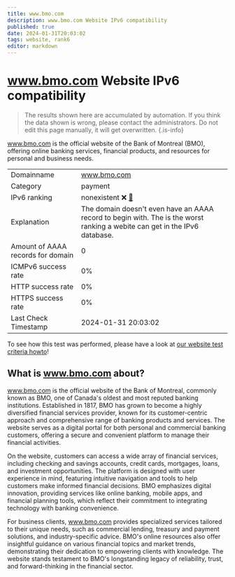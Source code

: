 ```yaml
---
title: www.bmo.com
description: www.bmo.com Website IPv6 compatibility
published: true
date: 2024-01-31T20:03:02
tags: website, rank6
editor: markdown
---
```


# www.bmo.com Website IPv6 compatibility

> The results shown here are accumulated by automation. If you think the data shown is wrong, please contact the administrators. 
> Do not edit this page manually, it will get overwritten.
{.is-info}

www.bmo.com is the official website of the Bank of Montreal (BMO), offering online banking services, financial products, and resources for personal and business needs.


|   |   |
| - | - |
| Domainname | www.bmo.com
| Category | payment |
| IPv6 ranking | nonexistent :x: [🔗](/howto/ranking) |
| Explanation | The domain doesn't even have an AAAA record to begin with. The is the worst ranking a webite can get in the IPv6 database. |
| Amount of AAAA records for domain | 0 |
| ICMPv6 success rate | 0%|
| HTTP success rate | 0% |
| HTTPS success rate | 0% |
| Last Check Timestamp | 2024-01-31 20:03:02 |

To see how this test was performed, please have a look at [our website test criteria howto](/howto/testcriteria/website)!


## What is www.bmo.com about?
www.bmo.com is the official website of the Bank of Montreal, commonly known as BMO, one of Canada's oldest and most reputed banking institutions. Established in 1817, BMO has grown to become a highly diversified financial services provider, known for its customer-centric approach and comprehensive range of banking products and services. The website serves as a digital portal for both personal and commercial banking customers, offering a secure and convenient platform to manage their financial activities.

On the website, customers can access a wide array of financial services, including checking and savings accounts, credit cards, mortgages, loans, and investment opportunities. The platform is designed with user experience in mind, featuring intuitive navigation and tools to help customers make informed financial decisions. BMO emphasizes digital innovation, providing services like online banking, mobile apps, and financial planning tools, which reflect their commitment to integrating technology with banking convenience.

For business clients, www.bmo.com provides specialized services tailored to their unique needs, such as commercial lending, treasury and payment solutions, and industry-specific advice. BMO's online resources also offer insightful guidance on various financial topics and market trends, demonstrating their dedication to empowering clients with knowledge. The website stands testament to BMO's longstanding legacy of reliability, trust, and forward-thinking in the financial sector.


